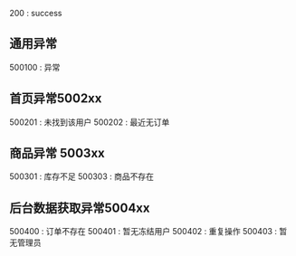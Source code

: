 200 : success

## 通用异常

500100 : 异常

## 首页异常5002xx

500201 : 未找到该用户
500202 : 最近无订单

## 商品异常 5003xx

500301 : 库存不足
500303 : 商品不存在

## 后台数据获取异常5004xx

500400 : 订单不存在
500401 : 暂无冻结用户
500402 : 重复操作
500403 : 暂无管理员